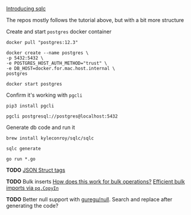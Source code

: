 [Introducing sqlc](https://conroy.org/introducing-sqlc)

The repos mostly follows the tutorial above, 
but with a bit more structure 

Create and start `postgres` docker container

    docker pull "postgres:12.3"

    docker create --name postgres \
    -p 5432:5432 \
    -e POSTGRES_HOST_AUTH_METHOD="trust" \
    -e DB_HOST=docker.for.mac.host.internal \
    postgres

    docker start postgres
    

Confirm it's working with `pgcli`
    
    pip3 install pgcli
    
    pgcli postgresql://postgres@localhost:5432


Generate db code and run it

    brew install kyleconroy/sqlc/sqlc
    
    sqlc generate
    
    go run *.go
    
    
**TODO** [JSON Struct tags](https://github.com/kyleconroy/sqlc/blob/master/docs/json_tags.md) 
 
**TODO** Bulk inserts
[How does this work for bulk operations?](https://github.com/kyleconroy/sqlc/issues/216)
[Efficient bulk imports via `pq.CopyIn`](https://github.com/kyleconroy/sqlc/issues/218)

**TODO** Better null support with [guregu/null](https://github.com/guregu/null).
Search and replace after generating the code?



